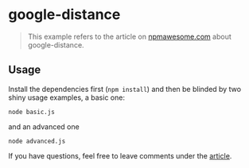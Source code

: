 # google-distance

> This example refers to the article on [npmawesome.com](http://npmawesome.com/posts/2014-05-01-google-distance/) about google-distance.

## Usage

Install the dependencies first (`npm install`) and then be blinded by two shiny usage examples, a basic one:

    node basic.js

and an advanced one

    node advanced.js

If you have questions, feel free to leave comments under the [article](http://npmawesome.com/posts/2014-05-01-google-distance/).